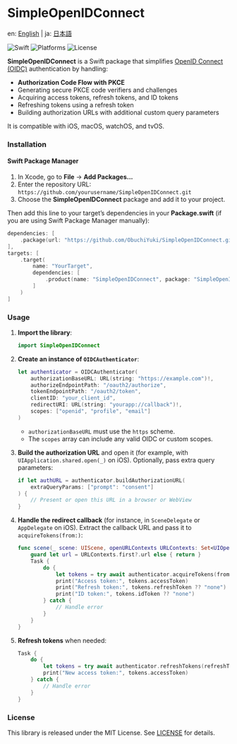 # SimpleOpenIDConnect

en: [English](README.md) | ja: [日本語](README_ja.md)

![Swift](https://img.shields.io/badge/Swift-6.0-orange) ![Platforms](https://img.shields.io/badge/Platforms-iOS%20%7C%20macOS%20%7C%20watchOS%20%7C%20tvOS-lightgrey) ![License](https://img.shields.io/badge/License-MIT-blue)

**SimpleOpenIDConnect** is a Swift package that simplifies [OpenID Connect (OIDC)](https://openid.net/connect/) authentication by handling:

- **Authorization Code Flow with PKCE**  
- Generating secure PKCE code verifiers and challenges  
- Acquiring access tokens, refresh tokens, and ID tokens  
- Refreshing tokens using a refresh token  
- Building authorization URLs with additional custom query parameters

It is compatible with iOS, macOS, watchOS, and tvOS.

### Installation

#### Swift Package Manager

1. In Xcode, go to **File** → **Add Packages...**  
2. Enter the repository URL: `https://github.com/yourusername/SimpleOpenIDConnect.git`  
3. Choose the **SimpleOpenIDConnect** package and add it to your project.  

Then add this line to your target’s dependencies in your **Package.swift** (if you are using Swift Package Manager manually):

```swift
dependencies: [
    .package(url: "https://github.com/ObuchiYuki/SimpleOpenIDConnect.git", from: "1.0.0")
],
targets: [
    .target(
        name: "YourTarget",
        dependencies: [
            .product(name: "SimpleOpenIDConnect", package: "SimpleOpenIDConnect")
        ]
    )
]
```

### Usage

1. **Import the library**:

    ```swift
    import SimpleOpenIDConnect
    ```

2. **Create an instance of `OIDCAuthenticator`**:

    ```swift
    let authenticator = OIDCAuthenticator(
        authorizationBaseURL: URL(string: "https://example.com")!,
        authorizeEndpointPath: "/oauth2/authorize",
        tokenEndpointPath: "/oauth2/token",
        clientID: "your_client_id",
        redirectURI: URL(string: "yourapp://callback")!,
        scopes: ["openid", "profile", "email"]
    )
    ```
   - `authorizationBaseURL` must use the `https` scheme.
   - The `scopes` array can include any valid OIDC or custom scopes.

3. **Build the authorization URL** and open it (for example, with `UIApplication.shared.open(_)` on iOS). Optionally, pass extra query parameters:

    ```swift
    if let authURL = authenticator.buildAuthorizationURL(
        extraQueryParams: ["prompt": "consent"]
    ) {
        // Present or open this URL in a browser or WebView
    }
    ```

4. **Handle the redirect callback** (for instance, in `SceneDelegate` or `AppDelegate` on iOS). Extract the callback URL and pass it to `acquireTokens(from:)`:

    ```swift
    func scene(_ scene: UIScene, openURLContexts URLContexts: Set<UIOpenURLContext>) {
        guard let url = URLContexts.first?.url else { return }
        Task {
            do {
                let tokens = try await authenticator.acquireTokens(from: url)
                print("Access token:", tokens.accessToken)
                print("Refresh token:", tokens.refreshToken ?? "none")
                print("ID token:", tokens.idToken ?? "none")
            } catch {
                // Handle error
            }
        }
    }
    ```

5. **Refresh tokens** when needed:

    ```swift
    Task {
        do {
            let tokens = try await authenticator.refreshTokens(refreshToken: existingRefreshToken)
            print("New access token:", tokens.accessToken)
        } catch {
            // Handle error
        }
    }
    ```

### License

This library is released under the MIT License. See [LICENSE](LICENSE) for details.

